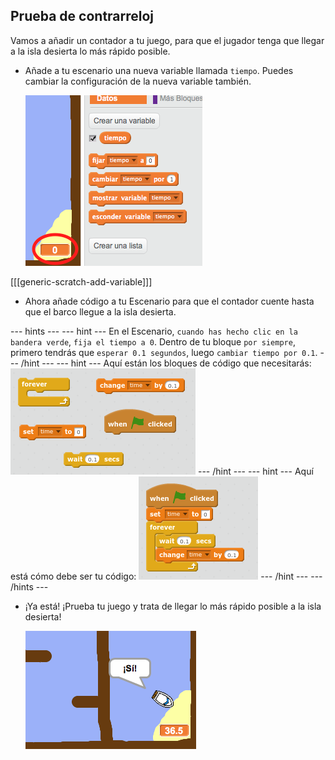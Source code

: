 ## Prueba de contrarreloj

Vamos a añadir un contador a tu juego, para que el jugador tenga que llegar a la isla desierta lo más rápido posible.

+ Añade a tu escenario una nueva variable llamada `tiempo`. Puedes cambiar la configuración de la nueva variable también.
    
    ![captura de pantalla](images/boat-variable.png)

[[[generic-scratch-add-variable]]]

+ Ahora añade código a tu Escenario para que el contador cuente hasta que el barco llegue a la isla desierta.

\--- hints \--- \--- hint \--- En el Escenario, `cuando has hecho clic en la bandera verde`, `fija el tiempo a 0`. Dentro de tu bloque `por siempre`, primero tendrás que `esperar 0.1 segundos`, luego `cambiar tiempo por 0.1`. \--- /hint \--- \--- hint \--- Aquí están los bloques de código que necesitarás: ![screenshot](images/boat-time-blocks.png) \--- /hint \--- \--- hint \--- Aquí está cómo debe ser tu código: ![screenshot](images/boat-time-code.png) \--- /hint \--- \--- /hints \---

+ ¡Ya está! ¡Prueba tu juego y trata de llegar lo más rápido posible a la isla desierta!
    
    ![captura de pantalla](images/boat-variable-test.png)